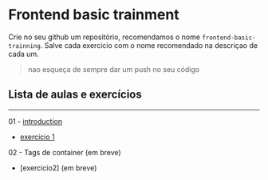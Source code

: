 # Frontend basic trainment


Crie no seu github um repositório, recomendamos o nome `frontend-basic-trainning`.
Salve cada exercicio com o nome recomendado na descriçao de cada um. 

> nao esqueça de sempre dar um push no seu código

## Lista de aulas e exercícios
---

01 - [introduction](introduction.md)
  - [exercício 1](exercicios/intro.md)

02 - Tags de container (em breve)
  - [exercicio2] (em breve)
